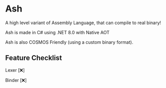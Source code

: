 # Ash

A high level variant of Assembly Language, that can compile to real binary!

Ash is made in C# using .NET 8.0 with Native AOT

Ash is also COSMOS Friendly (using a custom binary format).

## Feature Checklist

Lexer [❌]

Binder [❌]
